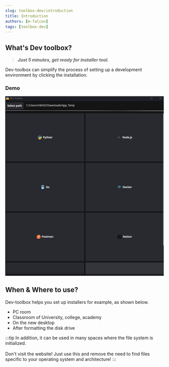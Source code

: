 ```yaml
---
slug: toolbox-dev/introduction
title: Introduction
authors: [m-falcon]
tags: [toolbox-dev]
---
```


## What's Dev toolbox?
> **_Just 5 minutes, get ready for installer tool._**

Dev-toolbox can simplify the process of setting up a development environment by clicking the installation.

### Demo
![Dev Toolbox demo](/img/toolbox_demo/v1.0.0.gif)

## When & Where to use?
Dev-toolbox helps you set up installers for example, as shown below.
- PC room
- Classroom of University, college, academy
- On the new desktop
- After formatting the disk drive

:::tip
In addition, it can be used in many spaces where the file system is initialized. <br></br>
Don't visit the website! Just use this and remove the need to find files specific to your operating system and architecture!
:::